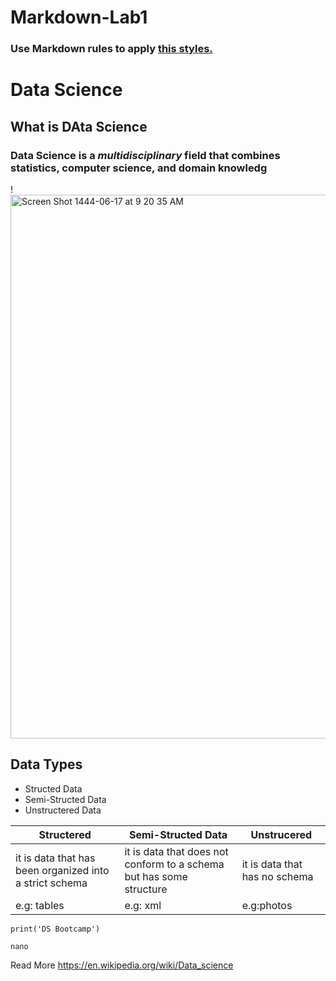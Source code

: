 # Markdown-Lab1
### Use Markdown rules to apply [this styles.](https://github.com/Tuwaiq-Data-Science-Bootcamp-V3/Markdown-Lab1/blob/main/style.md)
# Data Science 
## What is DAta Science 
### **Data Science** is a *multidisciplinary* field that combines statistics, computer science, and domain knowledg

!<img width="870" alt="Screen Shot 1444-06-17 at 9 20 35 AM" src="https://user-images.githubusercontent.com/89189772/211477266-d296e2d0-892c-4524-bc49-64db7bd9f515.png">

## Data Types 
- Structed Data
- Semi-Structed Data
- Unstructered Data

| Structered | Semi-Structed Data | Unstrucered |
| ----------- | ----------- | ----------- |
| it is data that has been organized into a strict schema | it is data that does not conform to a schema but has some structure | it is data that has no schema |
| e.g: tables | e.g: xml | e.g:photos |

`print('DS Bootcamp')`

 `nano`

Read More https://en.wikipedia.org/wiki/Data_science
